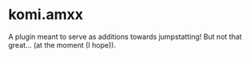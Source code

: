 # komi.amxx

A plugin meant to serve as additions towards jumpstatting! But not that great... (at the moment (I hope)).